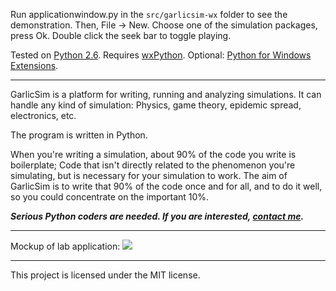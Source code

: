 Run applicationwindow.py in the `src/garlicsim-wx` folder to see the demonstration. Then, File -> New. Choose one of the simulation packages, press Ok. Double click the seek bar to toggle playing.

Tested on [Python 2.6](http://www.python.org/download/releases/2.6.2/). Requires [wxPython](http://www.wxpython.org/). Optional: [Python for Windows Extensions](http://sourceforge.net/projects/pywin32/).


-----------

GarlicSim is a platform for writing, running and analyzing simulations. It can handle any kind of simulation: Physics, game theory, epidemic spread, electronics, etc.

The program is written in Python.


When you're writing a simulation, about 90% of the code you write is boilerplate; Code that isn't directly related to the phenomenon you're simulating, but is necessary for your simulation to work.
The aim of GarlicSim is to write that 90% of the code once and for all, and to do it well, so you could concentrate on the important 10%.

*__Serious Python coders are needed.
If you are interested, [contact me](mailto:cool-rr@cool-rr.com).__*

-------

Mockup of lab application:
![](http://cool-rr.com/physicsthing/physicsthing_mockup_thumb.gif)

-------

This project is licensed under the MIT license.